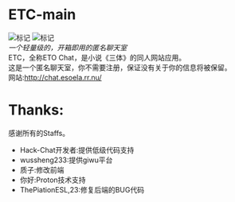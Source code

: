 # ETC-main
![标记](https://img.shields.io/badge/Server-NodeJS-Grenn)
![标记](https://img.shields.io/badge/Powered_by-Hack.Chat-Grenn)  
*一个轻量级的，开箱即用的匿名聊天室*  
ETC，全称ETO Chat，是小说《三体》的同人网站应用。  
这是一个匿名聊天室，你不需要注册，保证没有关于你的信息将被保留。  
网站:http://chat.esoela.rr.nu/  

# Thanks:  
感谢所有的Staffs。  
- Hack-Chat开发者:提供低级代码支持
- wussheng233:提供giwu平台
- 质子:修改前端
- 你好:Proton技术支持
- ThePiationESL,23:修复后端的BUG代码
